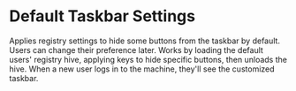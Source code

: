 # Default Taskbar Settings

Applies registry settings to hide some buttons from the taskbar by default. Users can change their preference later. Works by loading the default users' registry hive, applying keys to hide specific buttons, then unloads the hive. When a new user logs in to the machine, they'll see the customized taskbar.
